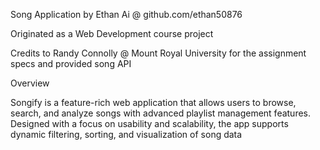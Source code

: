 Song Application by Ethan Ai @  github.com/ethan50876

Originated as a Web Development course project

Credits to Randy Connolly @ Mount Royal University for the assignment specs and provided song API

Overview

Songify is a feature-rich web application that allows users to browse, search, and analyze songs with advanced playlist management features. Designed with a focus on usability and scalability, the app supports dynamic filtering, sorting, and visualization of song data



